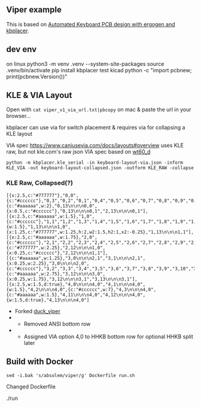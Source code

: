 ## Viper example

This is based on [Automated Keyboard PCB design with ergogen and kbplacer](https://github.com/adamws/kicad-kbplacer/tree/master/examples/absolem-ergogen).

## dev env

on linux
python3 -m venv .venv --system-site-packages
source .venv/bin/activate
pip install kbplacer
test kicad
python -c "import pcbnew; print(pcbnew.Version())"


## KLE & VIA Layout

Open with `cat viper_v1_via_url.txt|pbcopy` on mac & paste the url in your browser...

kbplacer can use via for switch placement & requires via for collapsing a KLE layout

VIA spec https://www.caniusevia.com/docs/layouts#overview uses KLE raw, but not kle.com's raw json
VIA spec based on [wt60_d](https://github.com/the-via/keyboards/blob/9da730d66a00c3ca1b9b9ac7e7078fc221432501/v3/wilba_tech/wt60_d/wt60_d.json#L9)

```
python -m kbplacer.kle_serial -in keyboard-layout-via.json -inform KLE_VIA -out keyboard-layout-collapsed.json -outform KLE_RAW -collapse
```

### KLE Raw, Collapsed(?)

```
[{x:2.5,c:"#777777"},"0,0",{c:"#cccccc"},"0,3","0,2","0,1","0,4","0,5","0,6","0,7","0,8","0,9","0,12","0,11","0,10",{c:"#aaaaaa",w:2},"0,13\n\n\n0,0",{x:0.5,c:"#cccccc"},"0,13\n\n\n0,1","2,13\n\n\n0,1"],
[{x:2.5,c:"#aaaaaa",w:1.5},"1,0",{c:"#cccccc"},"1,1","1,2","1,3","1,4","1,5","1,6","1,7","1,8","1,9","1,10","1,11","1,12",{w:1.5},"1,13\n\n\n1,0",{x:1.25,c:"#777777",w:1.25,h:2,w2:1.5,h2:1,x2:-0.25},"1,13\n\n\n1,1"],
[{x:2.5,c:"#aaaaaa",w:1.75},"2,0",{c:"#cccccc"},"2,1","2,2","2,3","2,4","2,5","2,6","2,7","2,8","2,9","2,10","2,11",{c:"#777777",w:2.25},"2,12\n\n\n1,0",{x:0.25,c:"#cccccc"},"2,12\n\n\n1,1"],
[{c:"#aaaaaa",w:1.25},"3,0\n\n\n2,1","3,1\n\n\n2,1",{x:0.25,w:2.25},"3,0\n\n\n2,0",{c:"#cccccc"},"3,2","3,3","3,4","3,5","3,6","3,7","3,8","3,9","3,10","3,11",{c:"#aaaaaa",w:2.75},"3,12\n\n\n3,0",{x:0.25,w:1.75},"3,12\n\n\n3,1","3,13\n\n\n3,1"],
[{x:2.5,w:1.5,d:true},"4,0\n\n\n4,0","4,1\n\n\n4,0",{w:1.5},"4,2\n\n\n4,0",{c:"#cccccc",w:7},"4,3\n\n\n4,0",{c:"#aaaaaa",w:1.5},"4,11\n\n\n4,0","4,12\n\n\n4,0",{w:1.5,d:true},"4,13\n\n\n4,0"]
```

- Forked [duck_viper](https://adamws.github.io/keyboard-pcbs/#duck-eagle_viper-v2-eagle_viper)
- - Removed ANSI bottom row
- - Assigned VIA option 4,0 to HHKB bottom row for optional HHKB split later

## Build with Docker

`sed -i.bak 's/absolem/viper/g' Dockerfile run.sh`

Changed Dockerfile

./run

